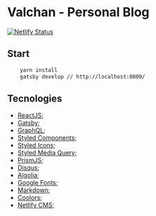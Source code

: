 # Valchan - Personal Blog

[![Netlify Status](https://api.netlify.com/api/v1/badges/baaac451-3bf0-4d9a-b3e3-19f82deae099/deploy-status)](https://app.netlify.com/sites/valchan/deploys)

## Start
```bash
    yarn install
    gatsby develop // http://localhost:8000/
```
## Tecnologies
- [ReactJS](https://pt-br.reactjs.org/);
- [Gatsby](https://www.gatsbyjs.org/);
- [GraphQL](https://graphql.org/);
- [Styled Components](https://styled-components.com/);
- [Styled Icons](https://styled-icons.js.org/);
- [Styled Media Query](https://github.com/morajabi/styled-media-query);
- [PrismJS](https://prismjs.com/);
- [Disqus](https://disqus.com/);
- [Algolia](https://www.algolia.com/);
- [Google Fonts](https://fonts.google.com/);
- [Markdown](https://daringfireball.net/projects/markdown/);
- [Coolors](https://coolors.co/);
- [Netlify CMS](https://www.netlifycms.org/);

